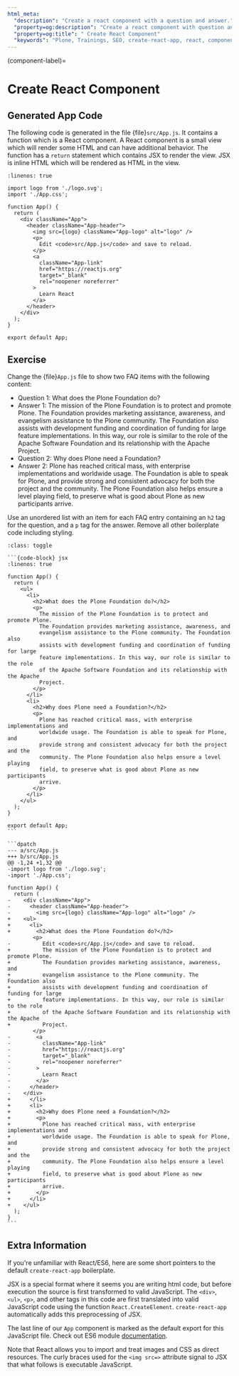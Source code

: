 ```yaml
---
html_meta:
  "description": "Create a react component with a question and answer."
  "property=og:description": "Create a react component with question and answer."
  "property=og:title": " Create React Component"
  "keywords": "Plone, Trainings, SEO, create-react-app, react, component, exercise, solution"
---
```


(component-label)=

# Create React Component

## Generated App Code

The following code is generated in the file {file}`src/App.js`.
It contains a function which is a React component.
A React component is a small view which will render some HTML and can have additional behavior.
The function has a `return` statement which contains JSX to render the view.
JSX is inline HTML which will be rendered as HTML in the view.

```{code-block} jsx
:linenos: true

import logo from './logo.svg';
import './App.css';

function App() {
  return (
    <div className="App">
      <header className="App-header">
        <img src={logo} className="App-logo" alt="logo" />
        <p>
          Edit <code>src/App.js</code> and save to reload.
        </p>
        <a
          className="App-link"
          href="https://reactjs.org"
          target="_blank"
          rel="noopener noreferrer"
        >
          Learn React
        </a>
      </header>
    </div>
  );
}

export default App;
```

## Exercise

Change the {file}`App.js` file to show two FAQ items with the following content:

- Question 1: What does the Plone Foundation do?
- Answer 1: The mission of the Plone Foundation is to protect and promote Plone. The Foundation provides marketing assistance, awareness, and evangelism assistance to the Plone community. The Foundation also assists with development funding and coordination of funding for large feature implementations. In this way, our role is similar to the role of the Apache Software Foundation and its relationship with the Apache Project.
- Question 2: Why does Plone need a Foundation?
- Answer 2: Plone has reached critical mass, with enterprise implementations and worldwide usage. The Foundation is able to speak for Plone, and provide strong and consistent advocacy for both the project and the community. The Plone Foundation also helps ensure a level playing field, to preserve what is good about Plone as new participants arrive.

Use an unordered list with an item for each FAQ entry containing an `h2` tag for the question, and a `p` tag for the answer.
Remove all other boilerplate code including styling.

````{admonition} Solution
:class: toggle

```{code-block} jsx
:linenos: true

function App() {
  return (
    <ul>
      <li>
        <h2>What does the Plone Foundation do?</h2>
        <p>
          The mission of the Plone Foundation is to protect and promote Plone.
          The Foundation provides marketing assistance, awareness, and
          evangelism assistance to the Plone community. The Foundation also
          assists with development funding and coordination of funding for large
          feature implementations. In this way, our role is similar to the role
          of the Apache Software Foundation and its relationship with the Apache
          Project.
        </p>
      </li>
      <li>
        <h2>Why does Plone need a Foundation?</h2>
        <p>
          Plone has reached critical mass, with enterprise implementations and
          worldwide usage. The Foundation is able to speak for Plone, and
          provide strong and consistent advocacy for both the project and the
          community. The Plone Foundation also helps ensure a level playing
          field, to preserve what is good about Plone as new participants
          arrive.
        </p>
      </li>
    </ul>
  );
}

export default App;
```

```dpatch
--- a/src/App.js
+++ b/src/App.js
@@ -1,24 +1,32 @@
-import logo from './logo.svg';
-import './App.css';

function App() {
  return (
-    <div className="App">
-      <header className="App-header">
-        <img src={logo} className="App-logo" alt="logo" />
+    <ul>
+      <li>
+        <h2>What does the Plone Foundation do?</h2>
        <p>
-          Edit <code>src/App.js</code> and save to reload.
+          The mission of the Plone Foundation is to protect and promote Plone.
+          The Foundation provides marketing assistance, awareness, and
+          evangelism assistance to the Plone community. The Foundation also
+          assists with development funding and coordination of funding for large
+          feature implementations. In this way, our role is similar to the role
+          of the Apache Software Foundation and its relationship with the Apache
+          Project.
        </p>
-        <a
-          className="App-link"
-          href="https://reactjs.org"
-          target="_blank"
-          rel="noopener noreferrer"
-        >
-          Learn React
-        </a>
-      </header>
-    </div>
+      </li>
+      <li>
+        <h2>Why does Plone need a Foundation?</h2>
+        <p>
+          Plone has reached critical mass, with enterprise implementations and
+          worldwide usage. The Foundation is able to speak for Plone, and
+          provide strong and consistent advocacy for both the project and the
+          community. The Plone Foundation also helps ensure a level playing
+          field, to preserve what is good about Plone as new participants
+          arrive.
+        </p>
+      </li>
+    </ul>
  );
}
```
````

## Extra Information

If you're unfamiliar with React/ES6, here are some short pointers to the default `create-react-app` boilerplate.

JSX is a special format where it seems you are writing html code, but before execution the source is first transformed to valid JavaScript.
The `<div>`, `<ul>`, `<p>`, and other tags in this code are first translated into valid JavaScript code using the function `React.CreateElement`.
`create-react-app` automatically adds this preprocessing of JSX.

The last line of our `App` component is marked as the default export for this JavaScript file.
Check out ES6 module [documentation](https://developer.mozilla.org/en-US/docs/Web/JavaScript/Guide/Modules).

Note that React allows you to import and treat images and CSS as direct resources.
The curly braces used for the `<img src=>` attribute signal to JSX that what follows is executable JavaScript.

